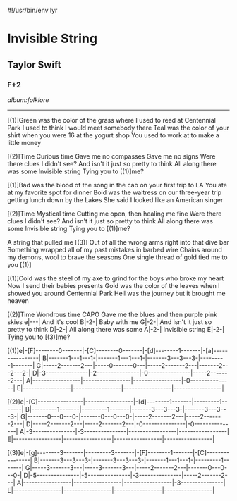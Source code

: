 #!/usr/bin/env lyr
# Invisible String
## Taylor Swift
### F+2

*album:folklore*

---

[(1)]Green was the color of the grass where I used to read at Centennial Park
I used to think I would meet somebody there
Teal was the color of your shirt when you were 16 at the yogurt shop
You used to work at to make a little money

   [(2)]Time
   Curious time
   Gave me no compasses
   Gave me no signs
   Were there clues I didn't see?
   And isn't it just so pretty to think
   All along there was some
   Invisible string
   Tying you to [(1)]me?

[(1)]Bad was the blood of the song in the cab on your first trip to LA
You ate at my favorite spot for dinner
Bold was the waitress on our three-year trip getting lunch down by the Lakes
She said I looked like an American singer

   [(2)]Time
   Mystical time
   Cutting me open, then healing me fine
   Were there clues I didn't see?
   And isn't it just so pretty to think
   All along there was some
   Invisible string
   Tying you to [(1)]me?

A string that pulled me [(3)]
Out of all the wrong arms right into that dive bar
Something wrapped all of my past mistakes in barbed wire
Chains around my demons, wool to brave the seasons
One single thread of gold tied me to you [(1)]

[(1)]Cold was the steel of my axe to grind for the boys who broke my heart
Now I send their babies presents
Gold was the color of the leaves when I showed you around Centennial Park
Hell was the journey but it brought me heaven

   [(2)]Time
   Wondrous time                                              CAPO
   Gave me the blues and then purple pink skies              e|---|
   And it's cool                                             B|-2-|
   Baby with me                                              G|-2-|
   And isn't it just so pretty to think                      D|-2-|
   All along there was some                                  A|-2-|
   Invisible string                                          E|-2-|
   Tying you to [(3)]me?

[(1)]e|-[F]--------0-------|-[C]--------0-------|-[d]--------1-------|-[a]----------------|
B|-------1---1---1-|-------1---1---1-|-------3---3---3-|---------1-------|
G|-----2-------2---|-----0-------0---|-----2-------2---|-------2---2---2-|
D|-3---------------|-2---------------|-0---------------|-----2-------2---|
A|-----------------|-----------------|-----------------|-0---------------|
E|-----------------|-----------------|-----------------|-----------------|

[(2)]e|-[C]----------------|-----------------|-[d]--------1-------|---------1-------|
B|---------1-------|---------1-------|-------3---3---3-|-------3---3---3-|
G|-------0---0---0-|-------0---0---0-|-----2-------2---|-----2-------2---|
D|-----2-------2---|-----2-------2---|-0---------------|-0---------------|
A|-3---------------|-3---------------|-----------------|-----------------|
E|-----------------|-----------------|-----------------|-----------------|

[(3)]e|-[g]--------3-------|---------3-------|-[F]--------1-------|-[C]----------------|
B|-------3---3---3-|-------3---3---3-|-------1---1---1-|---------1-------|
G|-----3-------3---|-----3-------3---|-----2-------2---|-------0---0---0-|
D|-5---------------|-5---------------|-3---------------|-----2-------2---|
A|-----------------|-----------------|-----------------|-3---------------|
E|-----------------|-----------------|-----------------|-----------------|